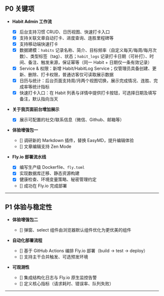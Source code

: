 ## P0 关键项

- **Habit Admin 工作流**  
    - [x] 后台支持习惯 CRUD、日历视图、快速打卡入口  
    - [x] 支持关联文章自动打卡、进度查询、连胜里程碑等
    - [x] 支持移动端快速打卡
    - [x] 数据建模：`habits` 记录名称、简介、目标频率（自定义每天/每周/每月次数）、类型标签（tag）、状态；`habit_logs` 记录打卡日期（可补打）、时间、备注、触发来源，保证幂等（同一 Habit + 日期仅一条有效记录）  
    - [x] Service & 权限：新增 Habit/HabitLog Service；仅管理员具备创建、更新、删除、打卡权限，普通访客仅可读取展示数据  
    - [x] 日历与统计：后台页面支持周/月两个视图切换，展示完成情况、连胜、完成率等统计指标  
    - [x] 快速打卡入口：在 Habit 列表与详情中提供打卡按钮，可选择日期及填写备注，默认指向当天  

- **关于我页面前台增加展示**  
    - [x] 展示可配置的社交/联系信息（微信、Github、邮箱等）

- **体验增强包一**  
    - [] 调研新的 Markdown 插件，替换 EasyMD，提升编辑体验
    - [] 文章编辑支持 Zen Mode

- **Fly.io 部署流水线**  
    - [x] 编写生产级 Dockerfile、`fly.toml`  
    - [x] 实现数据库迁移、静态资源构建  
    - [x] 健康检查、环境变量策略、秘密管理约定
    - [] 成功在 Fly.io 完成部署

---

## P1 体验与稳定性

- **体验增强包二**  
    - [] 弹窗、select 组件由浏览器默认组件优化为更优美的组件

- **自动化部署流程**  
    - [] 基于 GitHub Actions 编排 Fly.io 部署（build → test → deploy）  
    - [] 支持主干合并触发、可选预发环境

- **可观测性**  
    - [] 集成结构化日志与 Fly.io 原生监控告警  
    - [] 定义核心指标（请求耗时、错误率、队列失败）  

---
